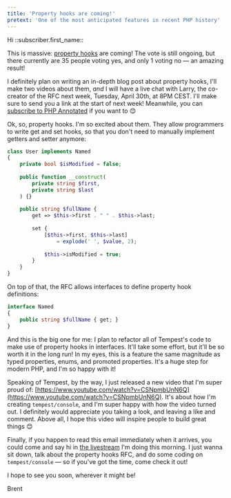 ```yaml
---
title: 'Property hooks are coming!'
pretext: 'One of the most anticipated features in recent PHP history'
---
```


Hi ::subscriber.first_name::

This is massive: [property hooks](https://wiki.php.net/rfc/property-hooks) are coming! The vote is still ongoing, but there currently are 35 people voting yes, and only 1 voting no — an amazing result!

I definitely plan on writing an in-depth blog post about property hooks, I'll make two videos about them, _and_ I will have a live chat with Larry, the co-creator of the RFC next week, Tuesday, April 30th, at 8PM CEST. I'll make sure to send you a link at the start of next week! Meanwhile, you can [subscribe to PHP Annotated](https://www.youtube.com/@phpannotated) if you want to 😊

Ok, so, property hooks. I'm so excited about them. They allow programmers to write get and set hooks, so that you don't need to manually implement getters and setter anymore: 

```php
class User implements Named
{
    private bool $isModified = false;
 
    public function __construct(
        private string $first, 
        private string $last
    ) {}
 
    public string $fullName {
        get => $this->first . " " . $this->last;
 
        set { 
            [$this->first, $this->last] 
                = explode(' ', $value, 2);
                
            $this->isModified = true;
        }
    }
}
```

On top of that, the RFC allows interfaces to define property hook definitions:

```php
interface Named
{
    public string $fullName { get; }
}
```

And this is the big one for me: I plan to refactor all of Tempest's code to make use of property hooks in interfaces. It'll take some effort, but it'll be so worth it in the long run! In my eyes, this is a feature the same magnitude as typed properties, enums, and promoted properties. It's a huge step for modern PHP, and I'm so happy with it!

Speaking of Tempest, by the way, I just released a new video that I'm super proud of: [https://www.youtube.com/watch?v=CSNpmbUnN6Q](https://www.youtube.com/watch?v=CSNpmbUnN6Q). It's about how I'm creating `tempest/console`, and I'm super happy with how the video turned out. I definitely would appreciate you taking a look, and leaving a like and comment. Above all, I hope this video will inspire people to build great things 😊

Finally, if you happen to read this email immediately when it arrives, you could come and say hi in [the livestream](https://www.youtube.com/watch?v=RjjG6CBPhws) I'm doing this morning. I just wanna sit down, talk about the property hooks RFC, and do some coding on `tempest/console` — so if you've got the time, come check it out!

I hope to see you soon, wherever it might be!

Brent
